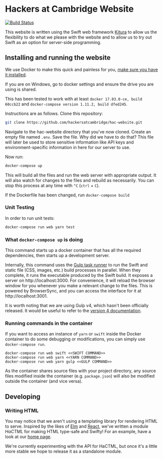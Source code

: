 # Hackers at Cambridge Website
[![Build Status](https://travis-ci.org/hackersatcambridge/hac-website.svg?branch=master)](https://travis-ci.org/hackersatcambridge/hac-website)

This website is written using the Swift web framework [Kitura](https://github.com/IBM-Swift/Kitura) to allow us the flexibility to do what we please with the website and to allow us to try out Swift as an option for server-side programming.

## Installing and running the website

We use Docker to make this quick and painless for you, [make sure you have it installed](https://docs.docker.com/engine/installation/).

If you are on Windows, go to docker settings and ensure the drive you are using is shared.

This has been tested to work with at least `docker 17.03.0-ce, build 60ccb22` and `docker-compose version 1.11.2, build dfed245`.

Instructions are as follows. Clone this repository:

```bash
git clone https://github.com/hackersatcambridge/hac-website.git
```
Navigate to the hac-website directory that you've now cloned. Create an empty file named `.env`.
Save the file. Why did we have to do that? This file will later be used to store sensitive information like API keys and environment-specific information in here for our server to use.

Now run:

```bash
docker-compose up
```

This will build all the files and run the web server with appropriate output. It will also watch for changes to the files and rebuild as necessarily. You can stop this process at any time with `^C` (`ctrl` + `C`).

If the Dockerfile has been changed, run `docker-compose build`

### Unit Testing

In order to run unit tests:

```bash
docker-compose run web yarn test
```

### What `docker-compose up` is doing

This command starts up a docker container that has all the required dependencies, then starts up a development server.

Internally, this command uses the [Gulp task runner](http://gulpjs.com) to run the Swift and static file (CSS, images, etc.) build processes in parallel. When they complete, it runs the executable produced by the Swift build. It exposes a server on http://localhost:3000. For convenience, it will reload the browser window for you whenever you make a relevant change to the files. This is powered by BrowserSync, and you can access the interface for it at http://localhost:3001.

It is worth noting that we are using Gulp v4, which hasn't been officially released. It would be useful to refer to the [version 4 documentation](https://github.com/gulpjs/gulp/blob/4.0/docs/getting-started.md).

### Running commands in the container

If you want to access an instance of `yarn` or `swift` inside the Docker container to do some debugging or modifications, you can simply use `docker-compose run`.

```
docker-compose run web swift <<SWIFT COMMAND>>
docker-compose run web yarn <<YARN COMMAND>>
docker-compose run web yarn gulp <<GULP COMMAND>>
```

As the container shares source files with your project directory, any source files modified inside the container (e.g. `package.json`) will also be modified outside the container (and vice versa).

## Developing

### Writing HTML

You may notice that we aren't using a templating library for rendering HTML to serve. Inspired by the likes of [Elm](http://elm-lang.org/) and [React](https://facebook.github.io/react/), we've written a module _HaCTML_ for making HTML type-safe and Swifty! For an example, have a look at our [home page](Sources/HaCWebsiteLib/views/home.swift).

We're currently experimenting with the API for HaCTML, but once it's a little more stable we hope to release it as a standalone module.
